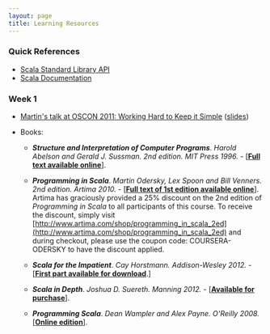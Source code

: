 ```yaml
---
layout: page
title: Learning Resources
---
```


### Quick References

- [Scala Standard Library API](http://www.scala-lang.org/api/)
- [Scala Documentation](http://docs.scala-lang.org/)

### Week 1

- [Martin's talk at OSCON 2011: Working Hard to Keep it Simple](http://www.youtube.com/watch?v=3jg1AheF4n0) ([slides](http://www.slideshare.net/Odersky/oscon-keynote-working-hard-to-keep-it-simple))
- Books:
  
  - _**Structure and Interpretation of Computer Programs**_. _Harold Abelson and Gerald J. Sussman. 2nd edition. MIT Press 1996._ - \[[**Full text available online**](http://mitpress.mit.edu/sicp/)\].
  - _**Programming in Scala**_. _Martin Odersky, Lex Spoon and Bill Venners. 2nd edition. Artima 2010._ - \[[**Full text of 1st edition available online**](http://www.artima.com/pins1ed/)\].
  <br/>Artima has graciously provided a 25% discount on the 2nd edition of _Programming in Scala_ to all participants of this course. To receive the discount, simply visit [http://www.artima.com/shop/programming_in_scala_2ed](http://www.artima.com/shop/programming_in_scala_2ed) and during checkout, please use the coupon code: COURSERA-ODERSKY to have the discount applied.
  	
  - _**Scala for the Impatient**_. _Cay Horstmann. Addison-Wesley 2012._ - \[[**First part available for download**](http://typesafe.com/resources/scala-for-the-impatient).\]
  - _**Scala in Depth**_. _Joshua D. Suereth. Manning 2012._ - \[[**Available for purchase**](http://www.manning.com/suereth/)\].
  - _**Programming Scala**_. _Dean Wampler and Alex Payne. O'Reilly 2008._ \[[**Online edition**](http://ofps.oreilly.com/titles/9780596155957/)\].

